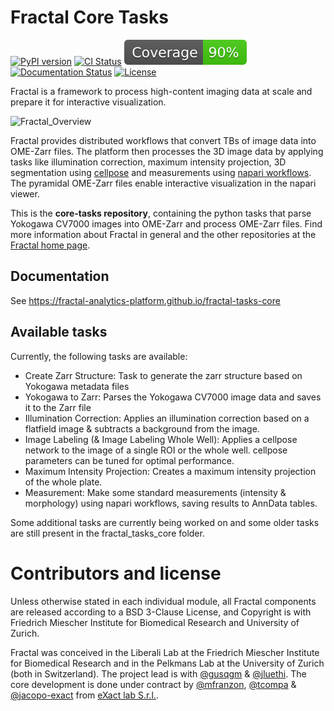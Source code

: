 # Fractal Core Tasks

[![PyPI version](https://img.shields.io/pypi/v/fractal-tasks-core?color=gree)](https://pypi.org/project/fractal-tasks-core/)
[![CI Status](https://github.com/fractal-analytics-platform/fractal-tasks-core/actions/workflows/ci.yml/badge.svg)](https://github.com/fractal-analytics-platform/fractal-tasks-core/actions/workflows/ci.yml)
[![Coverage](https://raw.githubusercontent.com/fractal-analytics-platform/fractal-tasks-core/python-coverage-comment-action-data/badge.svg)](https://htmlpreview.github.io/?https://github.com/fractal-analytics-platform/fractal-tasks-core/blob/python-coverage-comment-action-data/htmlcov/index.html)
[![Documentation Status](https://github.com/fractal-analytics-platform/fractal-tasks-core/actions/workflows/documentation.yaml/badge.svg)](https://fractal-analytics-platform.github.io/fractal-tasks-core)
[![License](https://img.shields.io/badge/License-BSD_3--Clause-blue.svg)](https://opensource.org/licenses/BSD-3-Clause)

Fractal is a framework to process high-content imaging data at scale and prepare it for interactive visualization.

![Fractal_Overview](https://fractal-analytics-platform.github.io/assets/fractal_overview.jpg)

Fractal provides distributed workflows that convert TBs of image data into OME-Zarr files. The platform then processes the 3D image data by applying tasks like illumination correction, maximum intensity projection, 3D segmentation using [cellpose](https://cellpose.readthedocs.io/en/latest/) and measurements using [napari workflows](https://github.com/haesleinhuepf/napari-workflows). The pyramidal OME-Zarr files enable interactive visualization in the napari viewer.

This is the **core-tasks repository**, containing the python tasks that parse Yokogawa CV7000 images into OME-Zarr and process OME-Zarr files. Find more information about Fractal in general and the other repositories at the [Fractal home page](https://fractal-analytics-platform.github.io).

## Documentation

See https://fractal-analytics-platform.github.io/fractal-tasks-core


## Available tasks

Currently, the following tasks are available:
- Create Zarr Structure: Task to generate the zarr structure based on Yokogawa metadata files
- Yokogawa to Zarr: Parses the Yokogawa CV7000 image data and saves it to the Zarr file
- Illumination Correction: Applies an illumination correction based on a flatfield image & subtracts a background from the image.
- Image Labeling (& Image Labeling Whole Well): Applies a cellpose network to the image of a single ROI or the whole well. cellpose parameters can be tuned for optimal performance.
- Maximum Intensity Projection: Creates a maximum intensity projection of the whole plate.
- Measurement: Make some standard measurements (intensity & morphology) using napari workflows, saving results to AnnData tables.

Some additional tasks are currently being worked on and some older tasks are still present in the fractal_tasks_core folder.

# Contributors and license

Unless otherwise stated in each individual module, all Fractal components are released according to a BSD 3-Clause License, and Copyright is with Friedrich Miescher Institute for Biomedical Research and University of Zurich.

Fractal was conceived in the Liberali Lab at the Friedrich Miescher Institute for Biomedical Research and in the Pelkmans Lab at the University of Zurich (both in Switzerland). The project lead is with [@gusqgm](https://github.com/gusqgm) & [@jluethi](https://github.com/jluethi). The core development is done under contract by [@mfranzon](https://github.com/mfranzon), [@tcompa](https://github.com/tcompa) & [@jacopo-exact](https://github.com/jacopo-exact) from [eXact lab S.r.l.](exact-lab.it).
